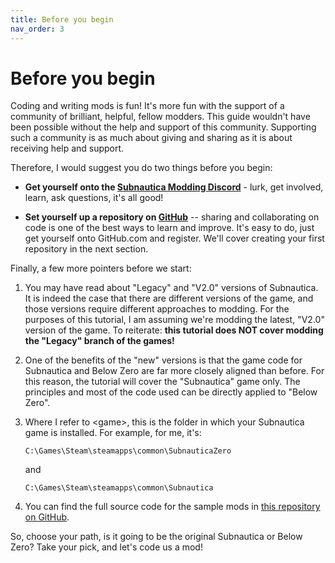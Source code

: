 ```yaml
---
title: Before you begin
nav_order: 3
---
```


# Before you begin

Coding and writing mods is fun! It's more fun with the support of a community of brilliant, helpful, fellow modders. This guide wouldn't have been possible without the help and support of this community. Supporting such a community is as much about giving and sharing as it is about receiving help and support.

Therefore, I would suggest you do two things before you begin:

-   **Get yourself onto the [Subnautica Modding Discord](https://discord.gg/UpWuWwq)** - lurk, get involved, learn, ask questions, it's all good!

-   **Set yourself up a repository on [GitHub](https://github.com/)** -- sharing and collaborating on code is one of the best ways to learn and improve. It's easy to do, just get yourself onto GitHub.com and register. We'll cover creating your first repository in the next section.

Finally, a few more pointers before we start:

1. You may have read about "Legacy" and "V2.0" versions of Subnautica. It is indeed the case that there are different versions of the game, and those versions require different approaches to modding. For the purposes of this tutorial, I am assuming we're modding the latest, "V2.0" version of the game. To reiterate: **this tutorial does NOT cover modding the "Legacy" branch of the games!**

2. One of the benefits of the "new" versions is that the game code for Subnautica and Below Zero are far more closely aligned than before. For this reason, the tutorial will cover the "Subnautica" game only. The principles and most of the code used can be directly applied to "Below Zero".

3. Where I refer to \<game>, this is the folder in which your Subnautica game is installed. For example, for me, it's: 

   `C:\Games\Steam\steamapps\common\SubnauticaZero`

   and

   `C:\Games\Steam\steamapps\common\Subnautica`

4. You can find the full source code for the sample mods in [this repository on GitHub](https://github.com/mroshaw/BeginnersGuideModSubnautica).

So, choose your path, is it going to be the original Subnautica or Below Zero? Take your pick, and let's code us a mod!

